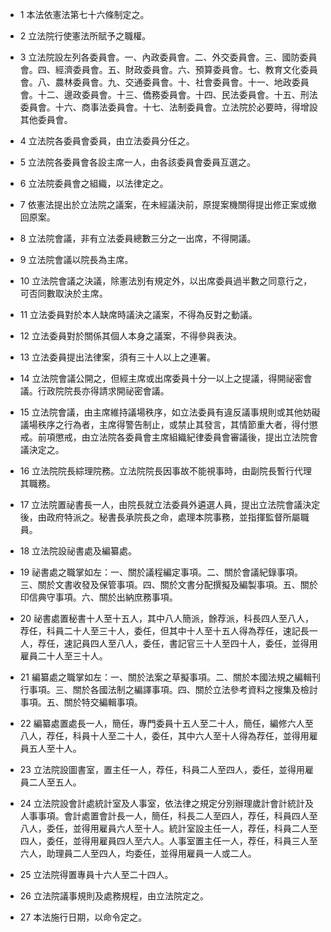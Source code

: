 * 1 本法依憲法第七十六條制定之。

* 2 立法院行使憲法所賦予之職權。

* 3 立法院設左列各委員會。一、內政委員會。二、外交委員會。三、國防委員會。四、經濟委員會。五、財政委員會。六、預算委員會。七、教育文化委員會。八、農林委員會。九、交通委員會。十、社會委員會。十一、地政委員會。十二、邊政委員會。十三、僑務委員會。十四、民法委員會。十五、刑法委員會。十六、商事法委員會。十七、法制委員會。立法院於必要時，得增設其他委員會。

* 4 立法院各委員會委員，由立法委員分任之。

* 5 立法院各委員會各設主席一人，由各該委員會委員互選之。

* 6 立法院委員會之組織，以法律定之。

* 7 依憲法提出於立法院之議案，在未經議決前，原提案機關得提出修正案或撤回原案。

* 8 立法院會議，非有立法委員總數三分之一出席，不得開議。

* 9 立法院會議以院長為主席。

* 10 立法院會議之決議，除憲法別有規定外，以出席委員過半數之同意行之，可否同數取決於主席。

* 11 立法委員對於本人缺席時議決之議案，不得為反對之動議。

* 12 立法委員對於關係其個人本身之議案，不得參與表決。

* 13 立法委員提出法律案，須有三十人以上之連署。

* 14 立法院會議公開之，但經主席或出席委員十分一以上之提議，得開祕密會議。行政院院長亦得請求開祕密會議。

* 15 立法院會議，由主席維持議場秩序，如立法委員有違反議事規則或其他妨礙議場秩序之行為者，主席得警告制止，或禁止其發言，其情節重大者，得付懲戒。前項懲戒，由立法院各委員會主席組織紀律委員會審議後，提出立法院會議決定之。

* 16 立法院院長綜理院務。立法院院長因事故不能視事時，由副院長暫行代理其職務。

* 17 立法院置祕書長一人，由院長就立法委員外遴選人員，提出立法院會議決定後，由政府特派之。秘書長承院長之命，處理本院事務，並指揮監督所屬職員。

* 18 立法院設祕書處及編纂處。

* 19 祕書處之職掌如左：一、關於議程編定事項。二、關於會議紀錄事項。三、關於文書收發及保管事項。四、關於文書分配撰擬及編製事項。五、關於印信典守事項。六、關於出納庶務事項。

* 20 祕書處置秘書十人至十五人，其中八人簡派，餘荐派，科長四人至八人，荐任，科員二十人至三十人，委任，但其中十人至十五人得為荐任，速記長一人，荐任，速記員四人至八人，委任，書記官三十人至四十人，委任，並得用雇員二十人至三十人。

* 21 編纂處之職掌如左：一、關於法案之草擬事項。二、關於本國法規之編輯刊行事項。三、關於各國法制之編譯事項。四、關於立法參考資料之搜集及檢討事項。五、關於特交編輯事項。

* 22 編纂處置處長一人，簡任，專門委員十五人至二十人，簡任，編修六人至八人，荐任，科員十人至二十人，委任，其中六人至十人得為荐任，並得用雇員五人至十人。

* 23 立法院設圖書室，置主任一人，荐任，科員二人至四人，委任，並得用雇員二人至五人。

* 24 立法院設會計處統計室及人事室，依法律之規定分別辦理歲計會計統計及人事事項。會計處置會計長一人，簡任，科長二人至四人，荐任，科員四人至八人，委任，並得用雇員六人至十人。統計室設主任一人，荐任，科員二人至四人，委任，並得用雇員四人至六人。人事室置主任一人，荐任，科員三人至六人，助理員二人至四人，均委任，並得用雇員一人或二人。

* 25 立法院得置專員十六人至二十四人。

* 26 立法院議事規則及處務規程，由立法院定之。

* 27 本法施行日期，以命令定之。

